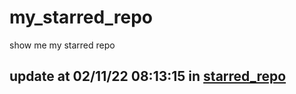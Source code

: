 # my_starred_repo
show me my starred repo

update at 02/11/22 08:13:15 in [starred_repo](./index.html)
---

